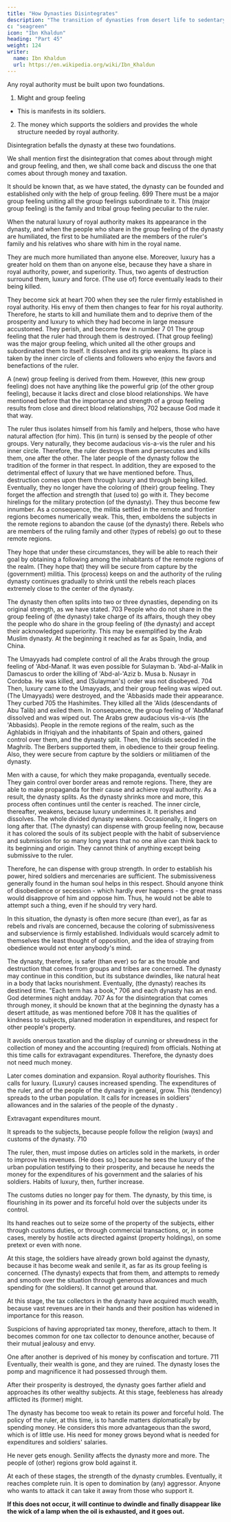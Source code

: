 ```yaml
---
title: "How Dynasties Disintegrates"
description: "The transition of dynasties from desert life to sedentary culture"
c: "seagreen"
icon: "Ibn Khaldun"
heading: "Part 45"
weight: 124
writer:
  name: Ibn Khaldun
  url: https://en.wikipedia.org/wiki/Ibn_Khaldun
---
```




Any royal authority must be built upon two foundations.

1. Might and group feeling
  - This is manifests in its soldiers.

2. The money which supports the soldiers and provides the whole structure needed by royal authority. 

Disintegration befalls the dynasty at these two foundations.

We shall mention first the disintegration that comes about through might and group feeling, and then, we shall come back and discuss the one that comes about through money and taxation.

It should be known that, as we have stated, the dynasty can be founded and
established only with the help of group feeling. 699 There must be a major group
feeling uniting all the group feelings subordinate to it. This (major group feeling) is
the family and tribal group feeling peculiar to the ruler.

When the natural luxury of royal authority makes its appearance in the dynasty, and when the people who share in the group feeling of the dynasty are humiliated, the first to be humiliated are the members of the ruler's family and his
relatives who share with him in the royal name. 

They are much more humiliated than anyone else. Moreover, luxury has a greater hold on them than on anyone else,
because they have a share in royal authority, power, and superiority. Thus, two
agents of destruction surround them, luxury and force. (The use of) force eventually leads to their being killed.


They become sick at heart 700 when they see the ruler firmly established in royal
authority. His envy of them then changes to fear for his royal authority. Therefore, he starts to kill and humiliate them and to deprive them of the prosperity and luxury to which they had become in large measure accustomed. They perish, and become few in number 7 01 The group feeling that the ruler had through them is destroyed.
(That group feeling) was the major group feeling, which united all the other groups
and subordinated them to itself. It dissolves and its grip weakens. Its place is taken
by the inner circle of clients and followers who enjoy the favors and benefactions of
the ruler. 

A (new) group feeling is derived from them. However, (this new group feeling) does not have anything like the powerful grip (of the other group feeling), because it lacks direct and close blood relationships. We have mentioned before that
the importance and strength of a group feeling results from close and direct blood
relationships, 702 because God made it that way.

The ruler thus isolates himself from his family and helpers, those who have
natural affection (for him). This (in turn) is sensed by the people of other groups.
Very naturally, they become audacious vis-a-vis the ruler and his inner circle.
Therefore, the ruler destroys them and persecutes and kills them, one after the other.
The later people of the dynasty follow the tradition of the former in that respect. In
addition, they are exposed to the detrimental effect of luxury that we have
mentioned before. Thus, destruction comes upon them through luxury and through
being killed. Eventually, they no longer have the coloring of (their) group feeling.
They forget the affection and strength that (used to) go with it. They become
hirelings for the military protection (of the dynasty). They thus become few innumber. As a consequence, the militia settled in the remote and frontier regions becomes numerically weak. This, then, emboldens the subjects in the remote regions to abandon the cause (of the dynasty) there. Rebels who are members of the ruling
family and other (types of rebels) go out to these remote regions. 

They hope that under these circumstances, they will be able to reach their goal by obtaining a following among the inhabitants of the remote regions of the realm. (They hope that) they will be secure from capture by the (government) militia. This (process) keeps on and the authority of the ruling dynasty continues gradually to shrink until
the rebels reach places extremely close to the center of the dynasty. 

The dynasty then often splits into two or three dynasties, depending on its original strength, as we have stated. 703 People who do not share in the group feeling of (the dynasty) take charge of its affairs, though they obey the people who do share in the group feeling of (the dynasty) and accept their acknowledged superiority.
This may be exemplified by the Arab Muslim dynasty. At the beginning it
reached as far as Spain, India, and China. 

The Umayyads had complete control of all the Arabs through the group feeling of 'Abd-Manaf. It was even possible for
Sulayman b. 'Abd-al-Malik in Damascus to order the killing of 'Abd-al-'Aziz b.
Musa b. Nusayr in Cordoba. He was killed, and (Sulayman's) order was not
disobeyed. 704 Then, luxury came to the Umayyads, and their group feeling was
wiped out. (The Umayyads) were destroyed, and the 'Abbasids made their
appearance. They curbed 705 the Hashimites. They killed all the 'Alids (descendants
of Abu Talib) and exiled them. In consequence, the group feeling of 'AbdManaf
dissolved and was wiped out. The Arabs grew audacious vis-a-vis (the 'Abbasids).
People in the remote regions of the realm, such as the Aghlabids in Ifriqiyah and the
inhabitants of Spain and others, gained control over them, and the dynasty split.
Then, the Idrisids seceded in the Maghrib. The Berbers supported them, in obedience
to their group feeling. Also, they were secure from capture by the soldiers or
militiamen of the dynasty.

Men with a cause, for which they make propaganda, eventually secede. They
gain control over border areas and remote regions. There, they are able to make
propaganda for their cause and achieve royal authority. As a result, the dynasty
splits. As the dynasty shrinks more and more, this process often continues until the
center is reached. The inner circle, thereafter, weakens, because luxury undermines
it. It perishes and dissolves. The whole divided dynasty weakens. Occasionally, it
lingers on long after that. (The dynasty) can dispense with group feeling now,
because it has colored the souls of its subject people with the habit of subservience
and submission for so many long years that no one alive can think back to its
beginning and origin. They cannot think of anything except being submissive to the
ruler. 

Therefore, he can dispense with group strength. In order to establish his power, hired soldiers and mercenaries are sufficient. The submissiveness generally found in the human soul helps in this respect. Should anyone think of disobedience
or secession - which hardly ever happens - the great mass would disapprove of him
and oppose him. Thus, he would not be able to attempt such a thing, even if he
should try very hard. 

In this situation, the dynasty is often more secure (than ever), as far as rebels and rivals are concerned, because the coloring of submissiveness and subservience is firmly established. Individuals would scarcely admit to themselves
the least thought of opposition, and the idea of straying from obedience would not
enter anybody's mind. 

The dynasty, therefore, is safer (than ever) so far as the
trouble and destruction that comes from groups and tribes are concerned. The
dynasty may continue in this condition, but its substance dwindles, like natural heat
in a body that lacks nourishment. Eventually, (the dynasty) reaches its destined time.
"Each term has a book," 706 and each dynasty has an end. God determines night andday. 707
As for the disintegration that comes through money, it should be known that
at the beginning the dynasty has a desert attitude, as was mentioned before 708 It has
the qualities of kindness to subjects, planned moderation in expenditures, and
respect for other people's property. 

It avoids onerous taxation and the display of cunning or shrewdness in the collection of money and the accounting (required)
from officials. Nothing at this time calls for extravagant expenditures. Therefore, the
dynasty does not need much money.

Later comes domination and expansion. Royal authority flourishes. This calls
for luxury. (Luxury) causes increased spending. The expenditures of the ruler, and of
the people of the dynasty in general, grow. This (tendency) spreads to the urban
population. It calls for increases in soldiers' allowances and in the salaries of the
people of the dynasty <!-- 709  -->.

Extravagant expenditures mount. 

It spreads to the subjects, because people follow the religion (ways) and customs of the dynasty. 710

The ruler, then, must impose duties on articles sold in the markets, in order to improve his revenues. (He does so,) because he sees the luxury of the urban population testifying to their prosperity, and because he needs the money for the
expenditures of his government and the salaries of his soldiers. Habits of luxury,
then, further increase. 

The customs duties no longer pay for them. The dynasty, by this time, is flourishing in its power and its forceful hold over the subjects under its control. 

Its hand reaches out to seize some of the property of the subjects, either through customs duties, or through commercial transactions, or, in some cases, merely by hostile acts directed against (property holdings), on some pretext or even
with none.

At this stage, the soldiers have already grown bold against the dynasty,
because it has become weak and senile it, as far as its group feeling is concerned.
(The dynasty) expects that from them, and attempts to remedy and smooth over the
situation through generous allowances and much spending for (the soldiers). It
cannot get around that.

At this stage, the tax collectors in the dynasty have acquired much wealth, because vast revenues are in their hands and their position has widened in importance for this reason.

Suspicions of having appropriated tax money, therefore, attach to them. It becomes common for one tax collector to denounce another, because of their mutual jealousy and envy. 

One after another is deprived of his money by confiscation and torture. 711 Eventually, their wealth is gone, and they are
ruined. The dynasty loses the pomp and magnificence it had possessed through
them.

After their prosperity is destroyed, the dynasty goes farther afield and
approaches its other wealthy subjects. At this stage, feebleness has already afflicted
its (former) might.

The dynasty has become too weak to retain its power and forceful hold. The policy of the ruler, at this time, is to handle matters diplomatically by spending money. He considers this more advantageous than the sword, which is of little use. His need for money grows beyond what is needed for expenditures and soldiers' salaries. 

He never gets enough. Senility affects the dynasty more and more. The people of (other) regions grow bold against it.

At each of these stages, the strength of the dynasty crumbles. Eventually, it reaches complete ruin. It is open to domination by (any) aggressor. Anyone who wants to attack it can take it away from those who support it. 

**If this does not occur, it will continue to dwindle and finally disappear like the wick of a lamp when the oil is exhausted, and it goes out.**

<!-- God owns all things and governs the whole creation.  -->
